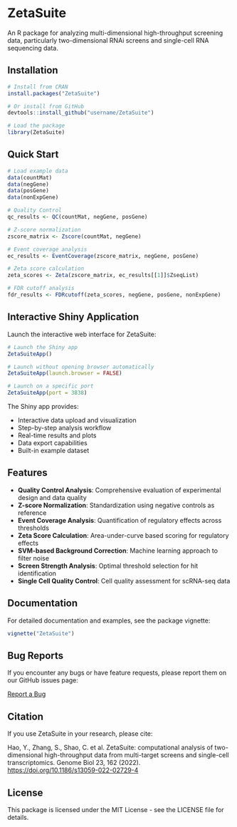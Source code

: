 # ZetaSuite

An R package for analyzing multi-dimensional high-throughput screening data, particularly two-dimensional RNAi screens and single-cell RNA sequencing data.

## Installation

```r
# Install from CRAN
install.packages("ZetaSuite")

# Or install from GitHub
devtools::install_github("username/ZetaSuite")

# Load the package
library(ZetaSuite)
```

## Quick Start

```r
# Load example data
data(countMat)
data(negGene)
data(posGene)
data(nonExpGene)

# Quality Control
qc_results <- QC(countMat, negGene, posGene)

# Z-score normalization
zscore_matrix <- Zscore(countMat, negGene)

# Event coverage analysis
ec_results <- EventCoverage(zscore_matrix, negGene, posGene)

# Zeta score calculation
zeta_scores <- Zeta(zscore_matrix, ec_results[[1]]$ZseqList)

# FDR cutoff analysis
fdr_results <- FDRcutoff(zeta_scores, negGene, posGene, nonExpGene)
```

## Interactive Shiny Application

Launch the interactive web interface for ZetaSuite:

```r
# Launch the Shiny app
ZetaSuiteApp()

# Launch without opening browser automatically
ZetaSuiteApp(launch.browser = FALSE)

# Launch on a specific port
ZetaSuiteApp(port = 3838)
```

The Shiny app provides:
- Interactive data upload and visualization
- Step-by-step analysis workflow
- Real-time results and plots
- Data export capabilities
- Built-in example dataset

## Features

- **Quality Control Analysis**: Comprehensive evaluation of experimental design and data quality
- **Z-score Normalization**: Standardization using negative controls as reference
- **Event Coverage Analysis**: Quantification of regulatory effects across thresholds
- **Zeta Score Calculation**: Area-under-curve based scoring for regulatory effects
- **SVM-based Background Correction**: Machine learning approach to filter noise
- **Screen Strength Analysis**: Optimal threshold selection for hit identification
- **Single Cell Quality Control**: Cell quality assessment for scRNA-seq data

## Documentation

For detailed documentation and examples, see the package vignette:

```r
vignette("ZetaSuite")
```

## Bug Reports

If you encounter any bugs or have feature requests, please report them on our GitHub issues page:

[Report a Bug](https://github.com/JunhuiLi1017/ZetaSuite/issues)

## Citation

If you use ZetaSuite in your research, please cite:

Hao, Y., Zhang, S., Shao, C. et al. ZetaSuite: computational analysis of two-dimensional high-throughput data from multi-target screens and single-cell transcriptomics. Genome Biol 23, 162 (2022). https://doi.org/10.1186/s13059-022-02729-4

## License

This package is licensed under the MIT License - see the LICENSE file for details.
